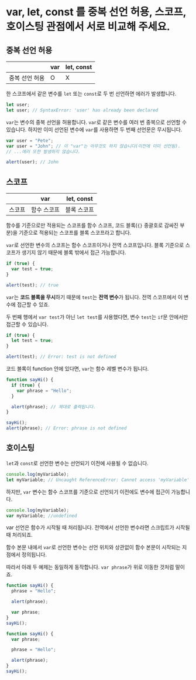 # var, let, const 를 중복 선언 허용, 스코프, 호이스팅 관점에서 서로 비교해 주세요.

## 중복 선언 허용

|                | var | let, const |
| -------------- | --- | ---------- |
| 중복 선언 허용 | O   | X          |

한 스코프에서 같은 변수를 `let` 또는 `const`로 두 번 선언하면 에러가 발생합니다.

```js
let user;
let user; // SyntaxError: 'user' has already been declared
```

`var`는 변수의 중복 선언을 허용합니다. `var`로 같은 변수를 여러 번 중복으로 선언할 수 있습니다. 하지만 이미 선언된 변수에 `var`를 사용하면 두 번째 선언문은 무시됩니다.

```js
var user = "Pete";
var user = "John"; // 이 "var"는 아무것도 하지 않습니다(이전에 이미 선언됨).
// ...에러 또한 발생하지 않습니다.

alert(user); // John
```

## 스코프

|        | var         | let, const  |
| ------ | ----------- | ----------- |
| 스코프 | 함수 스코프 | 블록 스코프 |

함수를 기준으로만 적용되는 스코프를 함수 스코프, 코드 블록(`{}` 중괄호로 감싸진 부분)을 기준으로 적용되는 스코프를 블록 스코프라고 합니다.

`var`로 선언한 변수의 스코프는 함수 스코프이거나 전역 스코프입니다. 블록 기준으로 스코프가 생기지 않기 때문에 블록 밖에서 접근 가능합니다.

```js
if (true) {
  var test = true;
}

alert(test); // true
```

`var`는 **코드 블록을 무시**하기 때문에 `test`는 **전역 변수**가 됩니다. 전역 스코프에서 이 변수에 접근할 수 있죠.

두 번째 행에서 `var test`가 아닌 `let test`를 사용했다면, 변수 `test`는 `if`문 안에서만 접근할 수 있습니다.

```js
if (true) {
  let test = true;
}

alert(test); // Error: test is not defined
```

코드 블록이 function 안에 있다면, `var`는 함수 레벨 변수가 됩니다.

```js
function sayHi() {
  if (true) {
    var phrase = "Hello";
  }

  alert(phrase); // 제대로 출력됩니다.
}

sayHi();
alert(phrase); // Error: phrase is not defined
```

## 호이스팅

`let`과 `const`로 선언한 변수는 선언되기 이전에 사용될 수 없습니다.

```js
console.log(myVariable);
let myVariable; // Uncaught ReferenceError: Cannot access 'myVariable' before initialization
```

하지만, `var` 변수는 함수 스코프를 기준으로 선언되기 이전에도 변수에 접근이 가능합니다.

```js
console.log(myVariable);
var myVariable; //undefined
```

var 선언은 함수가 시작될 때 처리됩니다. 전역에서 선언한 변수라면 스크립트가 시작될 때 처리되죠.

함수 본문 내에서 `var`로 선언한 변수는 선언 위치와 상관없이 함수 본문이 시작되는 지점에서 정의됩니다.

따라서 아래 두 예제는 동일하게 동작합니다. `var phrase`가 위로 이동한 것처럼 말이죠.

```js
function sayHi() {
  phrase = "Hello";

  alert(phrase);

  var phrase;
}
sayHi();
```

```js
function sayHi() {
  var phrase;

  phrase = "Hello";

  alert(phrase);
}
sayHi();
```
